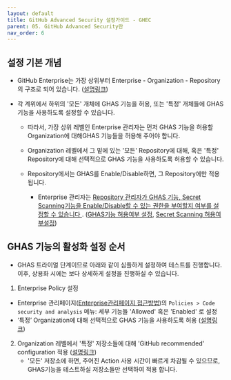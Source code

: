 ```yaml
---
layout: default
title: GitHub Advanced Security 설정가이드 - GHEC
parent: 05. GitHub Advanced Security란
nav_order: 6
---
```


## 설정 기본 개념

 - GitHub Enterprise는 가장 상위부터 Enterprise - Organization - Repository의 구조로 되어 있습니다. ([설명링크](../Ch1.GitHub이란/GitHub의%20기본개념,용어설명.md))

- 각 계위에서 하위의 '모든' 개체에 GHAS 기능을 허용, 또는 '특정' 개체들에 GHAS 기능을 사용하도록 설정할 수 있습니다.  
  - 따라서, 가장 상위 레벨인 Enterprise 관리자는 먼저 GHAS 기능을 허용할 Organization에 대해GHAS 기능들을 허용해 주어야 합니다. 

  - Organization 레벨에서 그 밑에 있는 '모든' Repository에 대해, 혹은 '특정' Repository에 대해 선택적으로 GHAS 기능을 사용하도록 허용할 수 있습니다.

  - Repository에서는 GHAS를 Enable/Disable하면, 그 Repository에만 적용됩니다.
    * Enterprise 관리자는 <U> Repository 관리자가 GHAS 기능, Secret Scanning기능을 Enable/Disable할 수 있는 권한을 부여할지 여부를 설정할 수 있습니다 </U>. ([GHAS기능 허용여부 설정](https://docs.github.com/en/enterprise-cloud@latest/admin/enforcing-policies/enforcing-policies-for-your-enterprise/enforcing-policies-for-code-security-and-analysis-for-your-enterprise#enforcing-a-policy-to-manage-the-use-of-github-advanced-security-features-in-your-enterprises-repositories), [Secret Scanning 허용여부설정](https://docs.github.com/en/enterprise-cloud@latest/admin/enforcing-policies/enforcing-policies-for-your-enterprise/enforcing-policies-for-code-security-and-analysis-for-your-enterprise#enforcing-a-policy-to-manage-the-use-of-secret-scanning-in-your-enterprises-repositories))

## GHAS 기능의 활성화 설정 순서

- GHAS 트라이얼 단계이므로 아래와 같이 심플하게 설정하여 테스트를 진행합니다. 이후, 상용화 시에는 보다 상세하게 설정을 진행하실 수 있습니다.

1. Enterprise Policy 설정
- Enterprise 관리페이지([Enterprise관리페이지 접근방법](https://www.korgithub.com/Ch2.Enterprise_account/Enterprise_account.html))의 `Policies > Code security and analysis` 메뉴: 세부 기능들 'Allowed' 혹은 'Enabled' 로 설정
-  ‘특정’ Organization에 대해 선택적으로 GHAS 기능을 사용하도록 허용 ([설명링크](https://docs.github.com/en/enterprise-cloud@latest/admin/enforcing-policies/enforcing-policies-for-your-enterprise/enforcing-policies-for-code-security-and-analysis-for-your-enterprise#enforcing-a-policy-for-the-use-of-github-advanced-security-in-your-enterprises-organizations))

2. Organization 레벨에서 '특정' 저장소들에 대해 'GitHub recommended' configuration 적용 ([설명링크](https://docs.github.com/en/enterprise-cloud@latest/code-security/securing-your-organization/enabling-security-features-in-your-organization/applying-the-github-recommended-security-configuration-in-your-organization#applying-the-github-recommended-security-configuration-to-specific-repositories-in-your-organization))
    - '모든' 저장소에 하면, 주어진 Action 사용 시간이 빠르게 차감될 수 있으므로, GHAS기능을 테스트하실 저장소들만 선택하여 적용 합니다. 

